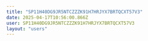 ```yaml
---
title: "SP11H40DG9JR5NTCZZZK91H7HRJYX7BRTQCXT57V3"
date: 2025-04-17T10:56:00.866Z
user: SP11H40DG9JR5NTCZZZK91H7HRJYX7BRTQCXT57V3
layout: "users"
---
```

    
